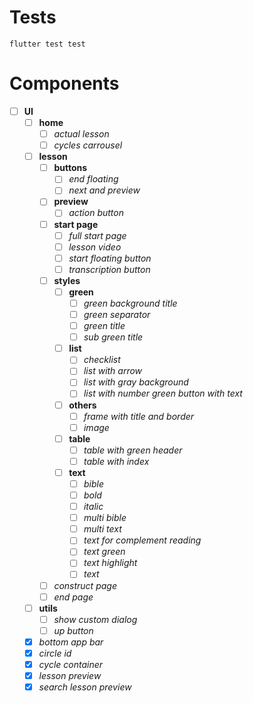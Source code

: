 # Tests

```
flutter test test
```

# Components

- [ ] **UI**
  - [ ] **home**
    - [ ] *actual lesson*
    - [ ] *cycles carrousel*
  - [ ] **lesson**
    - [ ] **buttons**
      - [ ] *end floating*
      - [ ] *next and preview*
    - [ ] **preview**
      - [ ] *action button*
    - [ ] **start page**
      - [ ] *full start page*
      - [ ] *lesson video*
      - [ ] *start floating button*
      - [ ] *transcription button*
    - [ ] **styles**
      - [ ] **green**
        - [ ] *green background title*
        - [ ] *green separator*
        - [ ] *green title*
        - [ ] *sub green title*
      - [ ] **list**
        - [ ] *checklist*
        - [ ] *list with arrow*
        - [ ] *list with gray background*
        - [ ] *list with number green button with text*
      - [ ] **others**
        - [ ] *frame with title and border*
        - [ ] *image*
      - [ ] **table**
        - [ ] *table with green header*
        - [ ] *table with index*
      - [ ] **text**
        - [ ] *bible*
        - [ ] *bold*
        - [ ] *italic*
        - [ ] *multi bible*
        - [ ] *multi text*
        - [ ] *text for complement reading*
        - [ ] *text green*
        - [ ] *text highlight*
        - [ ] *text*
    - [ ] *construct page*
    - [ ] *end page*
  - [ ] **utils**
    - [ ] *show custom dialog*
    - [ ] *up button*
  - [x] *bottom app bar*
  - [x] *circle id*
  - [x] *cycle container*
  - [x] *lesson preview*
  - [x] *search lesson preview*
